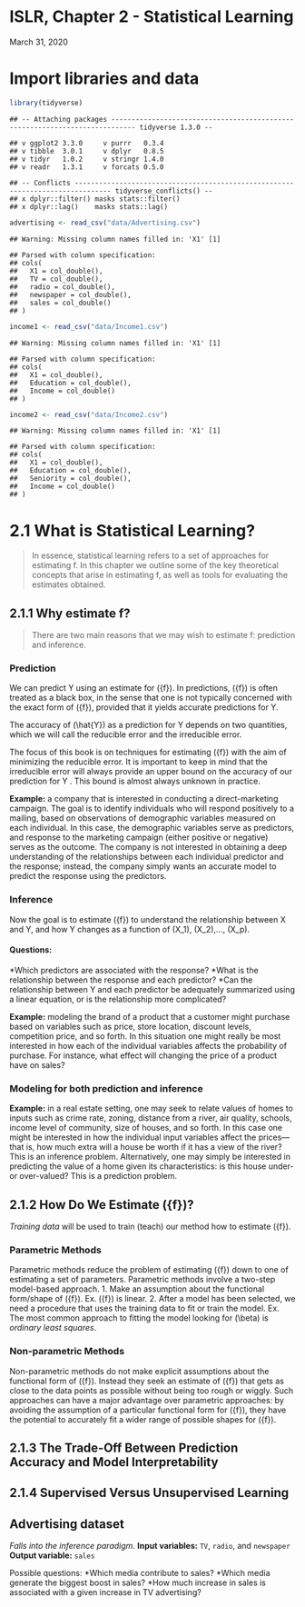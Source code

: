 ISLR, Chapter 2 - Statistical Learning
================
March 31, 2020

# Import libraries and data

``` r
library(tidyverse)
```

    ## -- Attaching packages ---------------------------------------------------------------------------- tidyverse 1.3.0 --

    ## v ggplot2 3.3.0     v purrr   0.3.4
    ## v tibble  3.0.1     v dplyr   0.8.5
    ## v tidyr   1.0.2     v stringr 1.4.0
    ## v readr   1.3.1     v forcats 0.5.0

    ## -- Conflicts ------------------------------------------------------------------------------- tidyverse_conflicts() --
    ## x dplyr::filter() masks stats::filter()
    ## x dplyr::lag()    masks stats::lag()

``` r
advertising <- read_csv("data/Advertising.csv")
```

    ## Warning: Missing column names filled in: 'X1' [1]

    ## Parsed with column specification:
    ## cols(
    ##   X1 = col_double(),
    ##   TV = col_double(),
    ##   radio = col_double(),
    ##   newspaper = col_double(),
    ##   sales = col_double()
    ## )

``` r
income1 <- read_csv("data/Income1.csv")
```

    ## Warning: Missing column names filled in: 'X1' [1]

    ## Parsed with column specification:
    ## cols(
    ##   X1 = col_double(),
    ##   Education = col_double(),
    ##   Income = col_double()
    ## )

``` r
income2 <- read_csv("data/Income2.csv")
```

    ## Warning: Missing column names filled in: 'X1' [1]

    ## Parsed with column specification:
    ## cols(
    ##   X1 = col_double(),
    ##   Education = col_double(),
    ##   Seniority = col_double(),
    ##   Income = col_double()
    ## )

# 2.1 What is Statistical Learning?

> In essence, statistical learning refers to a set of approaches for
> estimating f. In this chapter we outline some of the key theoretical
> concepts that arise in estimating f, as well as tools for evaluating
> the estimates obtained.

## 2.1.1 Why estimate f?

> There are two main reasons that we may wish to estimate f: prediction
> and inference.

### Prediction

We can predict Y using an estimate for \({f}\). In predictions, \({f}\)
is often treated as a black box, in the sense that one is not typically
concerned with the exact form of \({f}\), provided that it yields
accurate predictions for Y.

The accuracy of \(\hat{Y}\) as a prediction for Y depends on two
quantities, which we will call the reducible error and the irreducible
error.

The focus of this book is on techniques for estimating \({f}\) with the
aim of minimizing the reducible error. It is important to keep in mind
that the irreducible error will always provide an upper bound on the
accuracy of our prediction for Y . This bound is almost always unknown
in practice.

**Example:** a company that is interested in conducting a
direct-marketing campaign. The goal is to identify individuals who will
respond positively to a mailing, based on observations of demographic
variables measured on each individual. In this case, the demographic
variables serve as predictors, and response to the marketing campaign
(either positive or negative) serves as the outcome. The company is not
interested in obtaining a deep understanding of the relationships
between each individual predictor and the response; instead, the company
simply wants an accurate model to predict the response using the
predictors.

### Inference

Now the goal is to estimate \({f}\) to understand the relationship
between X and Y, and how Y changes as a function of \(X_1\), \(X_2\),…,
\(X_p\).

#### Questions:

*Which predictors are associated with the response? *What is the
relationship between the response and each predictor? \*Can the
relationship between Y and each predictor be adequately summarized using
a linear equation, or is the relationship more complicated?

**Example:** modeling the brand of a product that a customer might
purchase based on variables such as price, store location, discount
levels, competition price, and so forth. In this situation one might
really be most interested in how each of the individual variables
affects the probability of purchase. For instance, what effect will
changing the price of a product have on sales?

### Modeling for both prediction and inference

**Example:** in a real estate setting, one may seek to relate values of
homes to inputs such as crime rate, zoning, distance from a river, air
quality, schools, income level of community, size of houses, and so
forth. In this case one might be interested in how the individual input
variables affect the prices—that is, how much extra will a house be
worth if it has a view of the river? This is an inference problem.
Alternatively, one may simply be interested in predicting the value of a
home given its characteristics: is this house under- or over-valued?
This is a prediction problem.

## 2.1.2 How Do We Estimate \({f}\)?

*Training data* will be used to train (teach) our method how to estimate
\({f}\).

### Parametric Methods

Parametric methods reduce the problem of estimating \({f}\) down to one
of estimating a set of parameters. Parametric methods involve a two-step
model-based approach. 1. Make an assumption about the functional
form/shape of \({f}\). Ex. \({f}\) is linear. 2. After a model has been
selected, we need a procedure that uses the training data to fit or
train the model. Ex. The most common approach to fitting the model
looking for \(\beta\) is *ordinary least squares*.

### Non-parametric Methods

Non-parametric methods do not make explicit assumptions about the
functional form of \({f}\). Instead they seek an estimate of \({f}\)
that gets as close to the data points as possible without being too
rough or wiggly. Such approaches can have a major advantage over
parametric approaches: by avoiding the assumption of a particular
functional form for \({f}\), they have the potential to accurately fit a
wider range of possible shapes for \({f}\).

## 2.1.3 The Trade-Off Between Prediction Accuracy and Model Interpretability

## 2.1.4 Supervised Versus Unsupervised Learning

## Advertising dataset

*Falls into the inference paradigm.* **Input variables:** `TV`, `radio`,
and `newspaper`  
**Output variable:** `sales`

Possible questions: *Which media contribute to sales? *Which media
generate the biggest boost in sales? \*How much increase in sales is
associated with a given increase in TV advertising?
